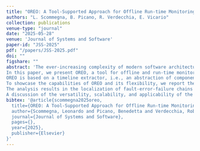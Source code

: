 ```yaml
---
title: "OREO: A Tool-Supported Approach for Offline Run-time Monitoring and Fault-Error-Failure Chain Localization"
authors: "L. Scommegna, B. Picano, R. Verdecchia, E. Vicario"
collection: publications
venue-type: "journal"
date: "2025-05-28"
venue: 'Journal of Systems and Software'
paper-id: "JSS-2025"
pdf: "/papers/JSS-2025.pdf"
doi: ""
figshare: ""
abstract: 'The ever-increasing complexity of modern software architectures has exacerbated the need for advanced software tools able to track software execution traces to improve software reliability.
In this paper, we present OREO, a tool for offline and run-time monitoring and fault localization. The tool implements a novel method enabling to trace software executions to discover the run-time status, dependencies, and interactions among software components.
OREO is based on a timeline extractor, i.e., an abstraction of component lifecycles and their interactions. The timeline extractor enables the tool to perform a runtime health state examination of the software under analysis. The profiler is then used to analyze the error propagation originated during the running states among software components. In so doing, the possible fault-error-failure chains are identified. 
To showcase the capabilities of OREO and its flexibility, we report the execution of the tool on three software projects of different nature, sizes, and architectures.
The analysis results in the localization of fault-error-failure chains and safe components of the three software projects. 
A discussion of the versatility, scalability, and applicability of the proposed tool to a rich variety of application contexts is provided.'
bibtex: '@article{scommegna2025oreo,
  title={OREO: A Tool-Supported Approach for Offline Run-time Monitoring and Fault-Error-Failure Chain Localization},
  author={Scommegna, Leonardo and Picano, Benedetta and Verdecchia, Roberto and Vicario, Enrico},
  journal={Journal of Systems and Software},
  pages={},
  year={2025},
  publisher={Elsevier}
}'
---
```


